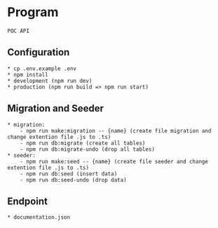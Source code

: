 # Program

    POC API

## Configuration

    * cp .env.example .env
    * npm install
    * development (npm run dev)
    * production (npm run build => npm run start)

## Migration and Seeder

    * migration:
        - npm run make:migration -- {name} (create file migration and change extention file .js to .ts)
        - npm run db:migrate (create all tables)
        - npm run db:migrate-undo (drop all tables)
    * seeder:
        - npm run make:seed -- {name} (create file seeder and change extention file .js to .ts)
        - npm run db:seed (insert data)
        - npm run db:seed-undo (drop data)

## Endpoint

    * documentation.json
